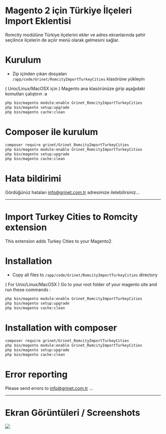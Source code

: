 # Magento 2 için Türkiye İlçeleri Import Eklentisi

Romcity modülüne Türkiye ilçelerini ekler ve adres ekranlarında şehir seçilince ilçelerin de açılır menü olarak gelmesini sağlar.

# Kurulum
 - Zip içinden çıkan dosyaları `/app/code/Grinet/RomcityImportTurkeyCities` klasörüne yükleyin

( Unix/Linux/MacOSX için ) 
Magento ana klasörünüze girip aşağıdaki komutları çalıştırın :a
```bash
php bin/magento module:enable Grinet_RomcityImportTurkeyCities
php bin/magento setup:upgrade
php bin/magento cache:clean
```

# Composer ile kurulum
```bash
composer require grinet/Grinet_RomcityImportTurkeyCities
php bin/magento module:enable Grinet_RomcityImportTurkeyCities
php bin/magento setup:upgrade
php bin/magento cache:clean
```

# Hata bildirimi

Gördüğünüz hataları info@grinet.com.tr adresimize iletebilirsiniz...

-----------------------------------------------------------------

# Import Turkey Cities to Romcity extension

This extension adds Turkey Cities to your Magento2.

# Installation
 - Copy all files to `/app/code/Grinet/RomcityImportTurkeyCities` directory

( For Unix/Linux/MacOSX ) 
Go to your root folder of your magento site and run these commands :
```bash
php bin/magento module:enable Grinet_RomcityImportTurkeyCities
php bin/magento setup:upgrade
php bin/magento cache:clean
```

# Installation with composer
```bash
composer require grinet/Grinet_RomcityImportTurkeyCities
php bin/magento module:enable Grinet_RomcityImportTurkeyCities
php bin/magento setup:upgrade
php bin/magento cache:clean
```

# Error reporting

Please send errors to info@grinet.com.tr ...

------------------------------------------------------------------
# Ekran Görüntüleri / Screenshots
<img src="http://grinet.com.tr/images/magento2_regions/frontend_addres_cities.png">
